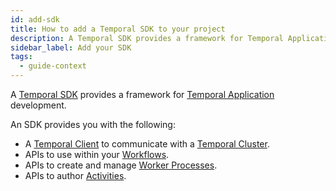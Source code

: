 ```yaml
---
id: add-sdk
title: How to add a Temporal SDK to your project
description: A Temporal SDK provides a framework for Temporal Application development.
sidebar_label: Add your SDK
tags:
  - guide-context
---
```


A [Temporal SDK](/concepts/what-is-a-temporal-sdk) provides a framework for [Temporal Application](/concepts/what-is-a-temporal-application) development.

An SDK provides you with the following:

- A [Temporal Client](/concepts/what-is-a-temporal-client) to communicate with a [Temporal Cluster](/concepts/what-is-a-temporal-cluster).
- APIs to use within your [Workflows](/concepts/what-is-a-workflow).
- APIs to create and manage [Worker Processes](/concepts/what-is-a-worker).
- APIs to author [Activities](/concepts/what-is-an-activity-definition).
